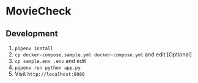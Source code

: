 # MovieCheck

## Development
1. `pipenv install`
2. `cp docker-compose.sample.yml docker-compose.yml` and edit [Optional]
4. `cp sample.env .env` and edit
5. `pipenv run python app.py`
6. Visit `http://localhost:8080`